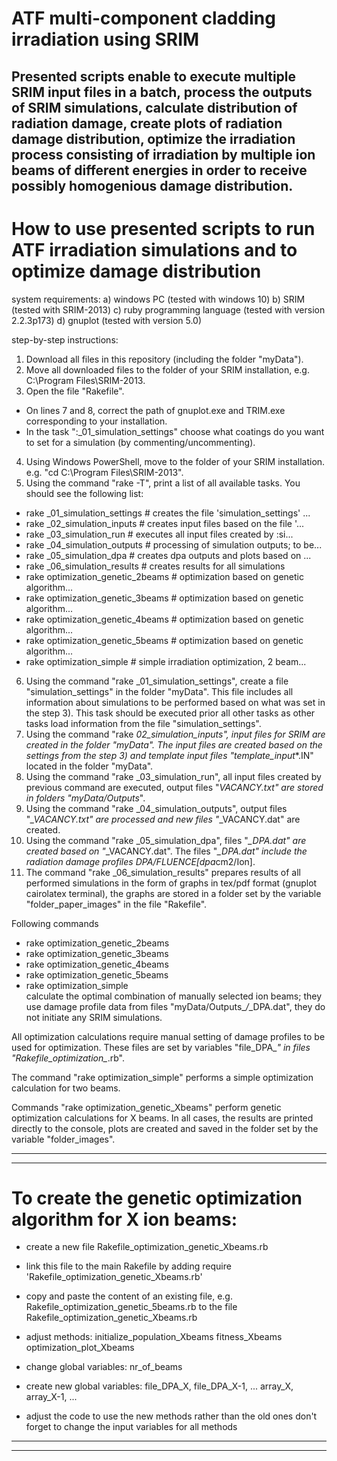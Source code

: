 # ATF multi-component cladding irradiation using SRIM
Presented scripts enable to 
  execute multiple SRIM input files in a batch,
  process the outputs of SRIM simulations, 
  calculate distribution of radiation damage, 
  create plots of radiation damage distribution,
  optimize the irradiation process consisting of irradiation by multiple ion beams of different energies in order to receive possibly   homogenious damage distribution.
------------------------------------------------------------------------------------------------------------------------------------------------------------------------------------------------------------------------------------------------------------------------------------------------------------------------------------------------------------------------------------------------------------------------
# How to use presented scripts to run ATF irradiation simulations and to optimize damage distribution

system requirements:
a) windows PC (tested with windows 10)
b) SRIM (tested with SRIM-2013)
c) ruby programming language (tested with version 2.2.3p173)
d) gnuplot (tested with version 5.0)

step-by-step instructions:
1) Download all files in this repository (including the folder "myData").
2) Move all downloaded files to the folder of your SRIM installation, e.g. C:\Program Files\SRIM-2013.
3) Open the file "Rakefile".
- On lines 7 and 8, correct the path of gnuplot.exe and TRIM.exe corresponding to your installation.
- In the task ":_01_simulation_settings" choose what coatings do you want to set for a simulation (by commenting/uncommenting).
4) Using Windows PowerShell, move to the folder of your SRIM installation. e.g. "cd C:\Program Files\SRIM-2013".
5) Using the command "rake -T", print a list of all available tasks. You should see the following list:
-	rake _01_simulation_settings      # creates the file 'simulation_settings' ...
-	rake _02_simulation_inputs        # creates input files based on the file '...
-	rake _03_simulation_run           # executes all input files created by :si...
-	rake _04_simulation_outputs       # processing of simulation outputs; to be...
-	rake _05_simulation_dpa           # creates dpa outputs and plots based on ...
-	rake _06_simulation_results       # creates results for all simulations
-	rake optimization_genetic_2beams  # optimization based on genetic algorithm...
-	rake optimization_genetic_3beams  # optimization based on genetic algorithm...
-	rake optimization_genetic_4beams  # optimization based on genetic algorithm...
-	rake optimization_genetic_5beams  # optimization based on genetic algorithm...
-	rake optimization_simple          # simple irradiation optimization, 2 beam...
6) Using the command "rake _01_simulation_settings", create a file "simulation_settings" in the folder "myData". This file includes all information about simulations to be performed based on what was set in the step 3). This task should be executed prior all other tasks as other tasks load information from the file "simulation_settings".
7) Using the command "rake _02_simulation_inputs", input files for SRIM are created in the folder "myData". The input files are created based on the settings from the step 3) and template input files "template_input_*.IN" located in the folder "myData".
8) Using the command "rake _03_simulation_run", all input files created by previous command are executed, output files "*_VACANCY.txt" are stored in folders "myData/Outputs_*".
9) Using the command "rake _04_simulation_outputs", output files "*_VACANCY.txt" are processed and new files "*_VACANCY.dat" are created.
10) Using the command "rake _05_simulation_dpa", files "*_DPA.dat" are created based on "*_VACANCY.dat". The files "*_DPA.dat" include the radiation damage profiles DPA/FLUENCE[dpa*cm2/Ion].
11) The command "rake _06_simulation_results" prepares results of all performed simulations in the form of graphs in tex/pdf format (gnuplot cairolatex terminal), the graphs are stored in a folder set by the variable "folder_paper_images" in the file "Rakefile".

Following commands 
-	rake optimization_genetic_2beams  
-	rake optimization_genetic_3beams  
-	rake optimization_genetic_4beams  
-	rake optimization_genetic_5beams  
-	rake optimization_simple          
calculate the optimal combination of manually selected ion beams; they use damage profile data from files "myData/Outputs_*/*_DPA.dat", they do not initiate any SRIM simulations.

All optimization calculations require manual setting of damage profiles to be used for optimization. These files are set by variables "file_DPA_*" in files "Rakefile_optimization_*.rb".

The command "rake optimization_simple" performs a simple optimization calculation for two beams.

Commands "rake optimization_genetic_Xbeams" perform genetic optimization calculations for X beams. In all cases, the results are printed directly to the console, plots are created and saved in the folder set by the variable "folder_images".

--------------------------------------------------------------------------------------------------------------------------------------------------------------------------------------------------------------------------------------------------------------------------------
----------------------------------------------------------------------------------------------------------------------------------------
# To create the genetic optimization algorithm for X ion beams:
- create a new file Rakefile_optimization_genetic_Xbeams.rb
- link this file to the main Rakefile by adding require 'Rakefile_optimization_genetic_Xbeams.rb'
- copy and paste the content of an existing file, e.g. Rakefile_optimization_genetic_5beams.rb to the file Rakefile_optimization_genetic_Xbeams.rb
- adjust methods:
    initialize_population_Xbeams
    fitness_Xbeams
    optimization_plot_Xbeams
    
- change global variables:
    nr_of_beams
    
- create new global variables:
    file_DPA_X, file_DPA_X-1, ...
    array_X, array_X-1, ...
    
- adjust the code to use the new methods rather than the old ones
    don't forget to change the input variables for all methods

--------------------------------------------------------------------------------------------------------------------------------------------------------------------------------------------------------------------------------------------------------------------------------
----------------------------------------------------------------------------------------------------------------------------------------
